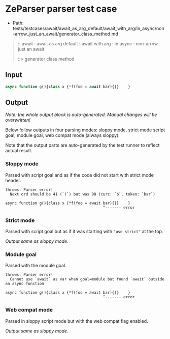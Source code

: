 # ZeParser parser test case

- Path: tests/testcases/await/await_as_arg_default/await_with_arg/in_async/non-arrow_just_an_await/generator_class_method.md

> :: await : await as arg default : await with arg : in async : non-arrow just an await
>
> ::> generator class method

## Input

`````js
async function g(){class x {*f(foo = await bar){}}    }
`````

## Output

_Note: the whole output block is auto-generated. Manual changes will be overwritten!_

Below follow outputs in four parsing modes: sloppy mode, strict mode script goal, module goal, web compat mode (always sloppy).

Note that the output parts are auto-generated by the test runner to reflect actual result.

### Sloppy mode

Parsed with script goal and as if the code did not start with strict mode header.

`````
throws: Parser error!
  Next ord should be 41 (`)`) but was 98 (curc: `b`, token: `bar`)

async function g(){class x {*f(foo = await bar){}}    }
                                           ^------- error
`````

### Strict mode

Parsed with script goal but as if it was starting with `"use strict"` at the top.

_Output same as sloppy mode._

### Module goal

Parsed with the module goal.

`````
throws: Parser error!
  Cannot use `await` as var when goal=module but found `await` outside an async function

async function g(){class x {*f(foo = await bar){}}    }
                                           ^------- error
`````


### Web compat mode

Parsed in sloppy script mode but with the web compat flag enabled.

_Output same as sloppy mode._
